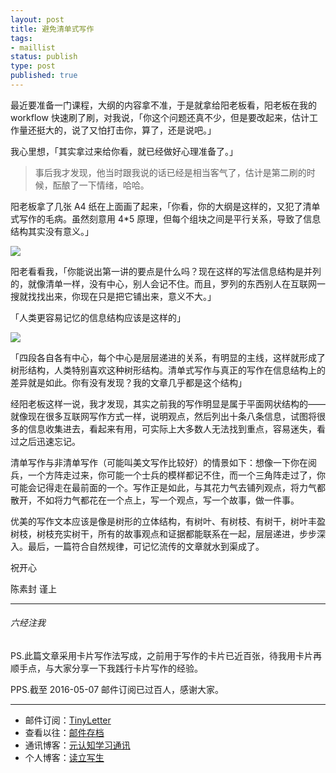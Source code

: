 ```yaml
--- 
layout: post
title: 避免清单式写作
tags: 
- maillist
status: publish
type: post
published: true
---
```


最近要准备一门课程，大纲的内容拿不准，于是就拿给阳老板看，阳老板在我的 workflow 快速刷了刷，对我说，「你这个问题还真不少，但是要改起来，估计工作量还挺大的，说了又怕打击你，算了，还是说吧。」

我心里想，「其实拿过来给你看，就已经做好心理准备了。」

>事后我才发现，他当时跟我说的话已经是相当客气了，估计是第二刷的时候，酝酿了一下情绪，哈哈。

阳老板拿了几张 A4 纸在上面画了起来，「你看，你的大纲是这样的，又犯了清单式写作的毛病。虽然刻意用 4*5 原理，但每个组块之间是平行关系，导致了信息结构其实没有意义。」

![](http://openmindclub.qiniudn.com/omt/ListWritngStyle01.jpg)

阳老看看我，「你能说出第一讲的要点是什么吗？现在这样的写法信息结构是并列的，就像清单一样，没有中心，别人会记不住。而且，罗列的东西别人在互联网一搜就找找出来，你现在只是把它铺出来，意义不大。」

「人类更容易记忆的信息结构应该是这样的」

![](http://openmindclub.qiniudn.com/omt/ListWritngStyle02.jpg)

「四段各自各有中心，每个中心是层层递进的关系，有明显的主线，这样就形成了树形结构，人类特别喜欢这种树形结构。清单式写作与真正的写作在信息结构上的差异就是如此。你有没有发现？我的文章几乎都是这个结构」

经阳老板这样一说，我才发现，其实之前我的写作明显是属于平面网状结构的——就像现在很多互联网写作方式一样，说明观点，然后列出十条八条信息，试图将很多的信息收集进去，看起来有用，可实际上大多数人无法找到重点，容易迷失，看过之后迅速忘记。

清单写作与非清单写作（可能叫美文写作比较好）的情景如下：想像一下你在阅兵，一个方阵走过来，你可能一个士兵的模样都记不住，而一个三角阵走过了，你可能会记得走在最前面的一个。写作正是如此，与其花力气去铺列观点，将力气都散开，不如将力气都花在一个点上，写一个观点，写一个故事，做一件事。

优美的写作文本应该是像是树形的立体结构，有树叶、有树枝、有树干，树叶丰盈树枝，树枝充实树干，所有的故事观点和证据都能联系在一起，层层递进，步步深入。最后，一篇符合自然规律，可记忆流传的文章就水到渠成了。

祝开心

陈素封 谨上

----

###### 六经注我

PS.此篇文章采用卡片写作法写成，之前用于写作的卡片已近百张，待我用卡片再顺手点，与大家分享一下我践行卡片写作的经验。

PPS.截至 2016-05-07 邮件订阅已过百人，感谢大家。

----

- 邮件订阅：[TinyLetter](http://tinyletter.com/cnfeat) 
- 查看以往：[邮件存档](http://tinyletter.com/CnFeat/archive)
- 通讯博客：[元认知学习通讯](http://mesule.com) 
- 个人博客：[读立写生](http://cnfeat.com)


















